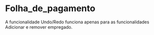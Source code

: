 # Folha_de_pagamento

A funcionalidade Undo/Redo funciona apenas para as funcionalidades Adicionar e remover empregado.

